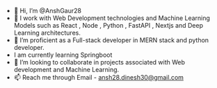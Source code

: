 - 👋 Hi, I’m @AnshGaur28
- 👀 I work with Web Development technologies and Machine Learning Models such as React , Node , Python , FastAPI , Nextjs and Deep Learning architectures.
- 🌱 I’m proficient as a Full-stack developer in MERN stack and python developer.
- I am currently learning Springboot 
- 💞️ I’m looking to collaborate in projects associated with Web development and Machine Learning.
- 📫 Reach me through Email - ansh28.dinesh30@gmail.com 

<!---
AnshGaur28/AnshGaur28 is a ✨ special ✨ repository because its `README.md` (this file) appears on your GitHub profile.
You can click the Preview link to take a look at your changes.
--->
